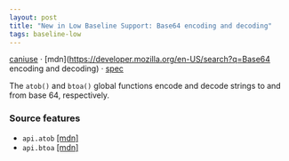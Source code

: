 ```yaml
---
layout: post
title: "New in Low Baseline Support: Base64 encoding and decoding"
tags: baseline-low
---
```


[caniuse](https://caniuse.com/?search=base64encodedecode) · [mdn](https://developer.mozilla.org/en-US/search?q=Base64 encoding and decoding) · [spec](https://html.spec.whatwg.org/multipage/webappapis.html#atob)

The `atob()` and `btoa()` global functions encode and decode strings to and from base 64, respectively.

### Source features

- ``api.atob`` [[mdn]](https://developer.mozilla.org/en-US/search?q=api.atob)
- ``api.btoa`` [[mdn]](https://developer.mozilla.org/en-US/search?q=api.btoa)
